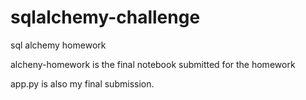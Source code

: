 # sqlalchemy-challenge
sql alchemy homework


alcheny-homework is the final notebook submitted for the homework

app.py is also my final submission.
